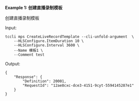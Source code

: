 **Example 1: 创建直播录制模板**

创建直播录制模板

Input: 

```
tccli mps CreateLiveRecordTemplate --cli-unfold-argument  \
    --HLSConfigure.ItemDuration 10 \
    --HLSConfigure.Interval 3600 \
    --Name 模板1 \
    --Comment test
```

Output: 
```
{
    "Response": {
        "Definition": 20001,
        "RequestId": "12ae8cxc-dce3-4151-9cyt-5594145287e1"
    }
}
```

